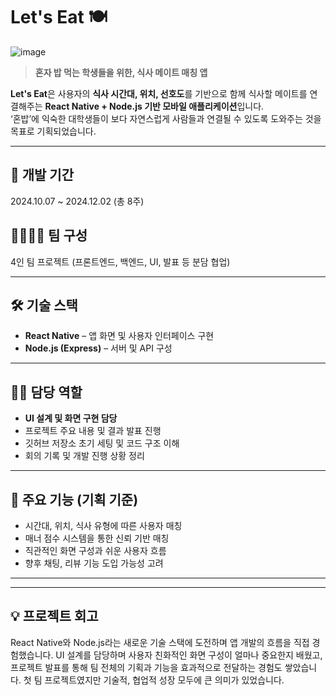 # Let's Eat 🍽️
![image](https://github.com/user-attachments/assets/11078051-4fac-4eb1-929c-f53975bfbf0d)

> **혼자 밥 먹는 학생들을 위한, 식사 메이트 매칭 앱**

**Let's Eat**은 사용자의 **식사 시간대, 위치, 선호도**를 기반으로 함께 식사할 메이트를 연결해주는 **React Native + Node.js 기반 모바일 애플리케이션**입니다.  
‘혼밥’에 익숙한 대학생들이 보다 자연스럽게 사람들과 연결될 수 있도록 도와주는 것을 목표로 기획되었습니다.

---

## 📆 개발 기간
2024.10.07 ~ 2024.12.02 (총 8주)

## 👨‍👩‍👧‍👦 팀 구성
4인 팀 프로젝트 (프론트엔드, 백엔드, UI, 발표 등 분담 협업)

---

## 🛠 기술 스택
- **React Native** – 앱 화면 및 사용자 인터페이스 구현
- **Node.js (Express)** – 서버 및 API 구성

---

## 🙋‍♂️ 담당 역할
- **UI 설계 및 화면 구현 담당**
- 프로젝트 주요 내용 및 결과 발표 진행
- 깃허브 저장소 초기 세팅 및 코드 구조 이해
- 회의 기록 및 개발 진행 상황 정리

---


## 🎯 주요 기능 (기획 기준)
- 시간대, 위치, 식사 유형에 따른 사용자 매칭
- 매너 점수 시스템을 통한 신뢰 기반 매칭
- 직관적인 화면 구성과 쉬운 사용자 흐름
- 향후 채팅, 리뷰 기능 도입 가능성 고려

---

---

## 💡 프로젝트 회고
React Native와 Node.js라는 새로운 기술 스택에 도전하며 앱 개발의 흐름을 직접 경험했습니다. UI 설계를 담당하며 사용자 친화적인 화면 구성이 얼마나 중요한지 배웠고, 프로젝트 발표를 통해 팀 전체의 기획과 기능을 효과적으로 전달하는 경험도 쌓았습니다. 첫 팀 프로젝트였지만 기술적, 협업적 성장 모두에 큰 의미가 있었습니다.
